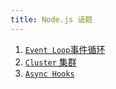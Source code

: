 ```yaml
---
title: Node.js 话题
---
```


1. [`Event Loop`事件循环](./1.event-loop.md)
2. [`Cluster` 集群](./2.cluster.md)
3. [`Async Hooks`](./3.async-hooks.md)
